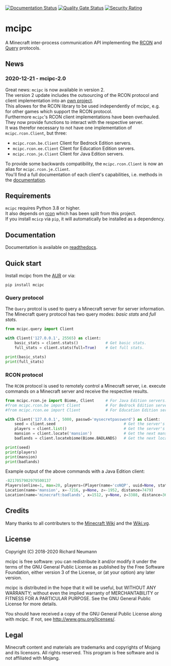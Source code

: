 [![Documentation Status](https://readthedocs.org/projects/mcipc/badge/?version=latest)](https://mcipc.readthedocs.io/en/latest/?badge=latest)
[![Quality Gate Status](https://sonarqube.richard-neumann.de/api/project_badges/measure?project=mcipc&metric=alert_status)](https://sonarqube.richard-neumann.de/dashboard?id=mcipc)
[![Security Rating](https://sonarqube.richard-neumann.de/api/project_badges/measure?project=mcipc&metric=security_rating)](https://sonarqube.richard-neumann.de/dashboard?id=mcipc)


# mcipc
A Minecraft inter-process communication API implementing the [RCON](http://wiki.vg/RCON) and [Query](http://wiki.vg/Query) protocols.

## News

### 2020-12-21 - mcipc-2.0
Great news: `mcipc` is now available in version 2.  
The version 2 update includes the outsourcing of the RCON protocol and client implementation into an [own project](https://github.com/conqp/rcon).  
This allowes for the RCON library to be used independently of mcipc, e.g. for other games which support the RCON protocol.  
Furthermore `mcipc`'s RCON client implementations have been overhauled. They now provide functions to interact with the respective server.  
It was therefor necessary to not have one implementation of `mcipc.rcon.Client`, but three:

*  `mcipc.rcon.be.Client` Client for Bedrock Edition servers.
*  `mcipc.rcon.ee.Client` Client for Education Edition servers.
*  `mcipc.rcon.je.Client` Client for Java Edition servers.

To provide some backwards compatibility, the `mcipc.rcon.Client` is now an alias for `mcipc.rcon.je.Client`.  
You'll find a full documentation of each client's capabilities, i.e. methods in the [documentation](https://mcipc.readthedocs.io/en/latest).

## Requirements
`mcipc` requires Python 3.8 or higher.  
It also depends on [rcon](https://github.com/conqp/rcon) which has been split from this project.  
If you install `mcicp` via `pip`, it will automatically be installed as a dependency.

## Documentation
Documentation is available on [readthedocs](https://mcipc.readthedocs.io/en/latest).

## Quick start

Install mcipc from the [AUR](https://aur.archlinux.org/packages/python-mcipc/) or via:

    pip install mcipc

### Query protocol
The `Query` protcol is used to query a Minecraft server for server information.  
The Minecraft query protocol has two query modes: *basic stats* and *full stats*.

```python
from mcipc.query import Client

with Client('127.0.0.1', 25565) as client:
    basic_stats = client.stats()            # Get basic stats.
    full_stats = client.stats(full=True)    # Get full stats.

print(basic_stats)
print(full_stats)
```

### RCON protocol
The `RCON` protocol is used to remotely control a Minecraft server, i.e. execute
commands on a Minecraft server and receive the respective results.

```python
from mcipc.rcon.je import Biome, Client     # For Java Edition servers.
#from mcipc.rcon.be import Client           # For Bedrock Edition servers.
#from mcipc.rcon.ee import Client           # For Education Edition servers.

with Client('127.0.0.1', 5000, passwd='mysecretpassword') as client:
    seed = client.seed                              # Get the server's seed.
    players = client.list()                         # Get the server's players info.
    mansion = client.locate('mansion')              # Get the next mansion's location.
    badlands = client.locatebiome(Biome.BADLANDS)   # Get the next location of a badlands biome.

print(seed)
print(players)
print(mansion)
print(badlands)
```

Example output of the above commands with a Java Edition client:

```python
-8217057902979500137
Players(online=1, max=20, players=(Player(name='coNQP', uuid=None, state=None),))
Location(name='mansion', x=-7216, y=None, z=-1952, distance=7479)
Location(name='minecraft:badlands', x=1512, y=None, z=3388, distance=3634)
```

## Credits
Many thanks to all contributers to the [Minecraft Wiki](https://minecraft.gamepedia.com/) and the [Wiki.vg](https://wiki.vg/Main_Page).

## License
Copyright (C) 2018-2020 Richard Neumann <mail at richard dash neumann period de>

mcipc is free software: you can redistribute it and/or modify
it under the terms of the GNU General Public License as published by
the Free Software Foundation, either version 3 of the License, or
(at your option) any later version.

mcipc is distributed in the hope that it will be useful,
but WITHOUT ANY WARRANTY; without even the implied warranty of
MERCHANTABILITY or FITNESS FOR A PARTICULAR PURPOSE.  See the
GNU General Public License for more details.

You should have received a copy of the GNU General Public License
along with mcipc.  If not, see <http://www.gnu.org/licenses/>.

## Legal
Minecraft content and materials are trademarks and copyrights of
Mojang and its licensors. All rights reserved.
This program is free software and is not affiliated with Mojang.
